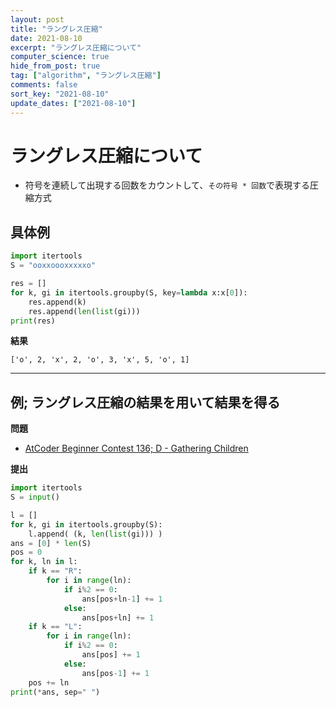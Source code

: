 ```yaml
---
layout: post
title: "ラングレス圧縮"
date: 2021-08-10
excerpt: "ラングレス圧縮について"
computer_science: true
hide_from_post: true
tag: ["algorithm", "ラングレス圧縮"]
comments: false
sort_key: "2021-08-10"
update_dates: ["2021-08-10"]
---
```



# ラングレス圧縮について
 - 符号を連続して出現する回数をカウントして、`その符号 * 回数`で表現する圧縮方式

## 具体例

```python
import itertools
S = "ooxxoooxxxxxo"

res = []
for k, gi in itertools.groupby(S, key=lambda x:x[0]):
    res.append(k)
    res.append(len(list(gi)))
print(res)
```
 
**結果**  

```console
['o', 2, 'x', 2, 'o', 3, 'x', 5, 'o', 1]
```

--- 

## 例; ラングレス圧縮の結果を用いて結果を得る

**問題**  
 - [AtCoder Beginner Contest 136; D - Gathering Children](https://atcoder.jp/contests/abc136/tasks/abc136_d)

**提出**  

```python
import itertools
S = input()

l = []
for k, gi in itertools.groupby(S):
    l.append( (k, len(list(gi))) )
ans = [0] * len(S)
pos = 0
for k, ln in l:
    if k == "R":
        for i in range(ln):
            if i%2 == 0:
                ans[pos+ln-1] += 1
            else:
                ans[pos+ln] += 1
    if k == "L":
        for i in range(ln):
            if i%2 == 0:
                ans[pos] += 1
            else:
                ans[pos-1] += 1
    pos += ln
print(*ans, sep=" ")
```
